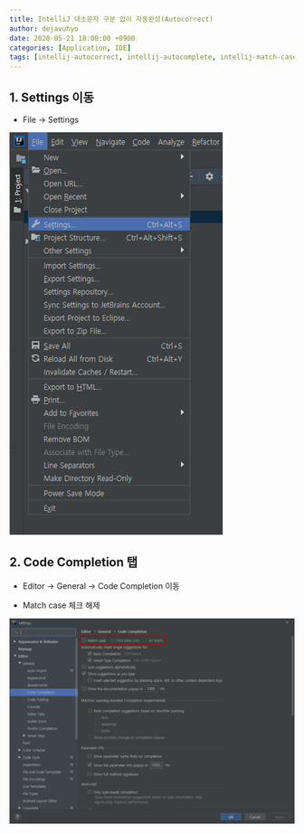 ```yaml
---
title: IntelliJ 대소문자 구분 없이 자동완성(Autocorrect)
author: dejavuhyo
date: 2020-05-21 18:00:00 +0900
categories: [Application, IDE]
tags: [intellij-autocorrect, intellij-autocomplete, intellij-match-case, 인텔리제이-자동완성-대소문자-구분-해제]
---
```


## 1. Settings 이동

* File → Settings

![img001](/assets/img/2020-05-21-intellij-autocorrect/img001.png)

## 2. Code Completion 탭

* Editor → General → Code Completion 이동

* Match case 체크 해제

![img002](/assets/img/2020-05-21-intellij-autocorrect/img002.png)
